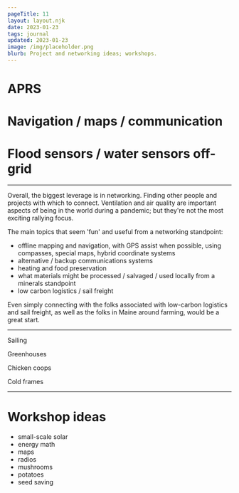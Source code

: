 ```yaml
---
pageTitle: 11 
layout: layout.njk
date: 2023-01-23
tags: journal
updated: 2023-01-23
image: /img/placeholder.png
blurb: Project and networking ideas; workshops.
---
```


# APRS

# Navigation / maps / communication

# Flood sensors / water sensors off-grid

---

Overall, the biggest leverage is in networking.  Finding other people and projects with which to connect.  Ventilation and air quality are important aspects of being in the world during a pandemic; but they're not the most exciting rallying focus.

The main topics that seem 'fun' and useful from a networking standpoint:

- offline mapping and navigation, with GPS assist when possible, using compasses, special maps, hybrid coordinate systems
- alternative / backup communications systems
- heating and food preservation
- what materials might be processed / salvaged / used locally from a minerals standpoint
- low carbon logistics / sail freight

Even simply connecting with the folks associated with low-carbon logistics and sail freight, as well as the folks in Maine around farming, would be a great start.

---

Sailing

Greenhouses

Chicken coops

Cold frames

---

# Workshop ideas

- small-scale solar
- energy math
- maps
- radios 
- mushrooms 
- potatoes
- seed saving
 
